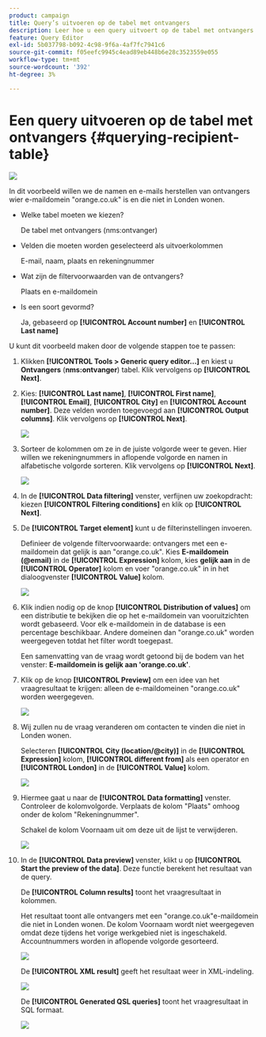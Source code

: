 ```yaml
---
product: campaign
title: Query’s uitvoeren op de tabel met ontvangers
description: Leer hoe u een query uitvoert op de tabel met ontvangers
feature: Query Editor
exl-id: 5b037798-b092-4c98-9f6a-4af7fc7941c6
source-git-commit: f05eefc9945c4ead89eb448b6e28c3523559e055
workflow-type: tm+mt
source-wordcount: '392'
ht-degree: 3%

---
```


# Een query uitvoeren op de tabel met ontvangers {#querying-recipient-table}

![](../../assets/common.svg)

In dit voorbeeld willen we de namen en e-mails herstellen van ontvangers wier e-maildomein &quot;orange.co.uk&quot; is en die niet in Londen wonen.

* Welke tabel moeten we kiezen?

   De tabel met ontvangers (nms:ontvanger)

* Velden die moeten worden geselecteerd als uitvoerkolommen

   E-mail, naam, plaats en rekeningnummer

* Wat zijn de filtervoorwaarden van de ontvangers?

   Plaats en e-maildomein

* Is een soort gevormd?

   Ja, gebaseerd op **[!UICONTROL Account number]** en **[!UICONTROL Last name]**

U kunt dit voorbeeld maken door de volgende stappen toe te passen:

1. Klikken **[!UICONTROL Tools > Generic query editor...]** en kiest u **Ontvangers** (**nms:ontvanger**) tabel. Klik vervolgens op **[!UICONTROL Next]**.
1. Kies: **[!UICONTROL Last name]**, **[!UICONTROL First name]**, **[!UICONTROL Email]**, **[!UICONTROL City]** en **[!UICONTROL Account number]**. Deze velden worden toegevoegd aan **[!UICONTROL Output columns]**. Klik vervolgens op **[!UICONTROL Next]**.

   ![](assets/query_editor_03.png)

1. Sorteer de kolommen om ze in de juiste volgorde weer te geven. Hier willen we rekeningnummers in aflopende volgorde en namen in alfabetische volgorde sorteren. Klik vervolgens op **[!UICONTROL Next]**.

   ![](assets/query_editor_04.png)

1. In de **[!UICONTROL Data filtering]** venster, verfijnen uw zoekopdracht: kiezen **[!UICONTROL Filtering conditions]** en klik op **[!UICONTROL Next]**.
1. De **[!UICONTROL Target element]** kunt u de filterinstellingen invoeren.

   Definieer de volgende filtervoorwaarde: ontvangers met een e-maildomein dat gelijk is aan &quot;orange.co.uk&quot;. Kies **E-maildomein (@email)** in de **[!UICONTROL Expression]** kolom, kies **gelijk aan** in de **[!UICONTROL Operator]** kolom en voer &quot;orange.co.uk&quot; in in het dialoogvenster **[!UICONTROL Value]** kolom.

   ![](assets/query_editor_05.png)

1. Klik indien nodig op de knop **[!UICONTROL Distribution of values]** om een distributie te bekijken die op het e-maildomein van vooruitzichten wordt gebaseerd. Voor elk e-maildomein in de database is een percentage beschikbaar. Andere domeinen dan &quot;orange.co.uk&quot; worden weergegeven totdat het filter wordt toegepast.

   Een samenvatting van de vraag wordt getoond bij de bodem van het venster: **E-maildomein is gelijk aan &#39;orange.co.uk&#39;**.

1. Klik op de knop **[!UICONTROL Preview]** om een idee van het vraagresultaat te krijgen: alleen de e-maildomeinen &quot;orange.co.uk&quot; worden weergegeven.

   ![](assets/query_editor_nveau_17.png)

1. Wij zullen nu de vraag veranderen om contacten te vinden die niet in Londen wonen.

   Selecteren **[!UICONTROL City (location/@city)]** in de **[!UICONTROL Expression]** kolom, **[!UICONTROL different from]** als een operator en **[!UICONTROL London]** in de **[!UICONTROL Value]** kolom.

   ![](assets/query_editor_08.png)

1. Hiermee gaat u naar de **[!UICONTROL Data formatting]** venster. Controleer de kolomvolgorde. Verplaats de kolom &quot;Plaats&quot; omhoog onder de kolom &quot;Rekeningnummer&quot;.

   Schakel de kolom Voornaam uit om deze uit de lijst te verwijderen.

   ![](assets/query_editor_nveau_15.png)

1. In de **[!UICONTROL Data preview]** venster, klikt u op **[!UICONTROL Start the preview of the data]**. Deze functie berekent het resultaat van de query.

   De **[!UICONTROL Column results]** toont het vraagresultaat in kolommen.

   Het resultaat toont alle ontvangers met een &quot;orange.co.uk&quot;e-maildomein die niet in Londen wonen. De kolom Voornaam wordt niet weergegeven omdat deze tijdens het vorige werkgebied niet is ingeschakeld. Accountnummers worden in aflopende volgorde gesorteerd.

   ![](assets/query_editor_nveau_12.png)

   De **[!UICONTROL XML result]** geeft het resultaat weer in XML-indeling.

   ![](assets/query_editor_nveau_13.png)

   De **[!UICONTROL Generated QSL queries]** toont het vraagresultaat in SQL formaat.

   ![](assets/query_editor_nveau_14.png)
